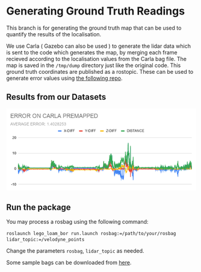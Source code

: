 # Generating Ground Truth Readings

This branch is for generating the ground truth map that can be used to quantify the results of the localisation. 

We use Carla ( Gazebo can also be used ) to generate the lidar data which is sent to the code which generates the map, by merging each frame recieved according to the localisation values from the Carla bag file. The map is saved in the ``` /tmp/dump ``` directory just like the original code. This ground truth coordinates are published as a rostopic. These can be used to generate error values using [the following repo](https://github.com/ShrinivasSK/SLAM_Error_Calculator). 

## Results from our Datasets

<p align='center'>
    <img src="./Results/graph.png" alt="drawing" width="800"/>
</p>

## Run the package

You may process a rosbag using the following command:

```
roslaunch lego_loam_bor run.launch rosbag:=/path/to/your/rosbag lidar_topic:=/velodyne_points
```

Change the parameters `rosbag`, `lidar_topic` as needed.


Some sample bags can be downloaded from [here](https://github.com/RobustFieldAutonomyLab/jackal_dataset_20170608).
